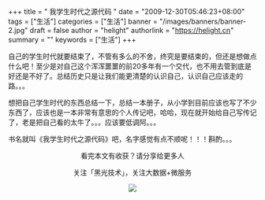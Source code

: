 +++
title = " 我学生时代之源代码 "
date = "2009-12-30T05:46:23+08:00"
tags = ["生活"]
categories = ["生活"]
banner = "/images/banners/banner-2.jpg"
draft = false
author = "helight"
authorlink = "https://helight.cn"
summary = ""
keywords = ["生活"]
+++

自己的学生时代就要结束了，不管有多么的不舍，终究是要结束的，但还是想做点什么吧！至少是对自己这个浑浑噩噩的前20多年有一个交代，也不用去管到底是好还是不好了。总结历史只是让我们能更清楚的认识自己，认识自己应该走的路。。。
<!--more-->
想把自己学生时代的东西总结一下，总结一本册子，从小学到目前应该也写了不少东西了，应该也是一本非常有意思的个人传记吧，哈哈，现在就开始给自己写传记了，老是把自己看的太牛了。。。应该要低调阿。。。

书名就叫《我学生时代之源代码》吧，名字感觉有点不顺呢！！！斟酌。。。

<center>
看完本文有收获？请分享给更多人<br>

关注「黑光技术」，关注大数据+微服务<br>

![](/images/qrcode_helight_tech.jpg)
</center>
